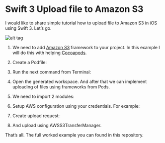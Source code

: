 # Swift 3 Upload file to Amazon S3

I would like to share simple tutorial how to upload file to Amazon S3 in iOS using Swift 3. Let’s go.

![alt tag](https://raw.github.com/maximbilan/Swift-Amazon-S3-Uploading-Tutorial/master/img/img1.png)

1. We need to add <a href="https://github.com/aws/aws-sdk-ios">Amazon S3</a> framework to your project. In this example I will do this with helping <a href="https://cocoapods.org">Cocoapods</a>.

2. Create a Podfile:

3. Run the next command from Terminal:

4. Open the generated workspace. And after that we can implement uploading of files using frameworks from Pods.

5. We need to import 2 modules:

6. Setup AWS configuration using your credentials. For example:

7. Create upload request:

8. And upload using AWSS3TransferManager.

That’s all. The full worked example you can found in this repository.
